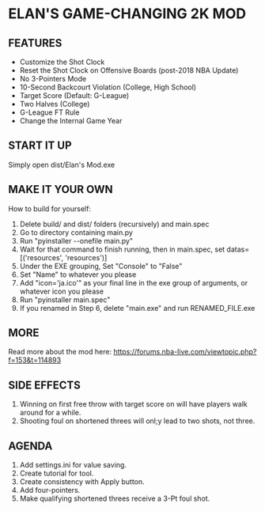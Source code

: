 # ELAN'S GAME-CHANGING 2K MOD

## FEATURES
* Customize the Shot Clock
* Reset the Shot Clock on Offensive Boards (post-2018 NBA Update)
* No 3-Pointers Mode
* 10-Second Backcourt Violation (College, High School)
* Target Score (Default: G-League)
* Two Halves (College)
* G-League FT Rule
* Change the Internal Game Year


## START IT UP
Simply open dist/Elan's Mod.exe

## MAKE IT YOUR OWN
How to build for yourself:
1. Delete build/ and dist/ folders (recursively) and main.spec
2. Go to directory containing main.py
3. Run "pyinstaller --onefile main.py"
4. Wait for that command to finish running, then in main.spec, set datas=[('resources', 'resources')]
5. Under the EXE grouping, Set "Console" to "False"
6. Set "Name" to whatever you please
7. Add "icon='ja.ico'" as your final line in the exe group of arguments, or whatever icon you please
8. Run "pyinstaller main.spec"
9. If you renamed in Step 6, delete "main.exe" and run RENAMED_FILE.exe

## MORE
Read more about the mod here:
https://forums.nba-live.com/viewtopic.php?f=153&t=114893

## SIDE EFFECTS
1. Winning on first free throw with target score on will have players walk around for a while.
2. Shooting foul on shortened threes will onl;y lead to two shots, not three.

## AGENDA
1. Add settings.ini for value saving.
2. Create tutorial for tool.
3. Create consistency with Apply button.
4. Add four-pointers.
5. Make qualifying shortened threes receive a 3-Pt foul shot.